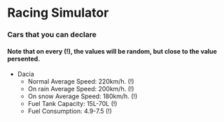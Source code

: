 # Racing Simulator

### Cars that you can declare
#### Note that on every (!), the values will be random, but close to the value persented.
  * Dacia
      -   Normal Average Speed: 220km/h. (!)
      -   On rain Average Speed: 200km/h. (!)
      -   On snow Average Speed: 180km/h. (!)
      -   Fuel Tank Capacity: 15L-70L (!)
      -   Fuel Consumption:   4.9-7.5 (!)
